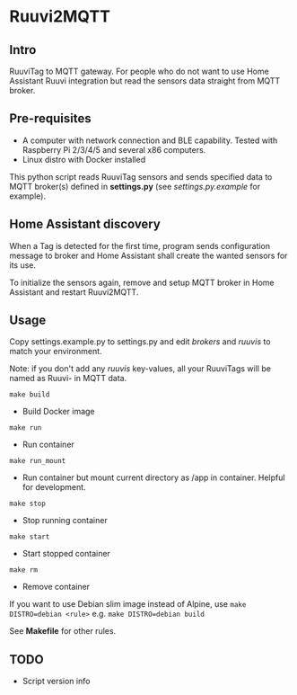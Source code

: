 # Ruuvi2MQTT

## Intro
RuuviTag to MQTT gateway. For people who do not want to use Home Assistant Ruuvi integration but read
the sensors data straight from MQTT broker.

## Pre-requisites

- A computer with network connection and BLE capability. Tested with Raspberry Pi 2/3/4/5 and several x86 computers.
- Linux distro with Docker installed

This python script reads RuuviTag sensors and sends specified data to MQTT broker(s) defined in **settings.py** (see *settings.py.example* for example).

## Home Assistant discovery
When a Tag is detected for the first time, program sends configuration message to broker and Home Assistant shall create the wanted sensors for its use.

To initialize the sensors again, remove and setup MQTT broker in Home Assistant and restart Ruuvi2MQTT.

## Usage

Copy settings.example.py to settings.py and edit *brokers* and *ruuvis* to match your environment.

Note: if you don't add any *ruuvis* key-values, all your RuuviTags will be named as Ruuvi-<mac> in MQTT data.

`make build` 
- Build Docker image

`make run`
- Run container

`make run_mount`
- Run container but mount current directory as /app in container. Helpful for development.

`make stop`
- Stop running container

`make start`
- Start stopped container

`make rm`
- Remove container

If you want to use Debian slim image instead of Alpine, use `make DISTRO=debian <rule>` e.g. `make DISTRO=debian build`

See **Makefile** for other rules.

## TODO
- Script version info

